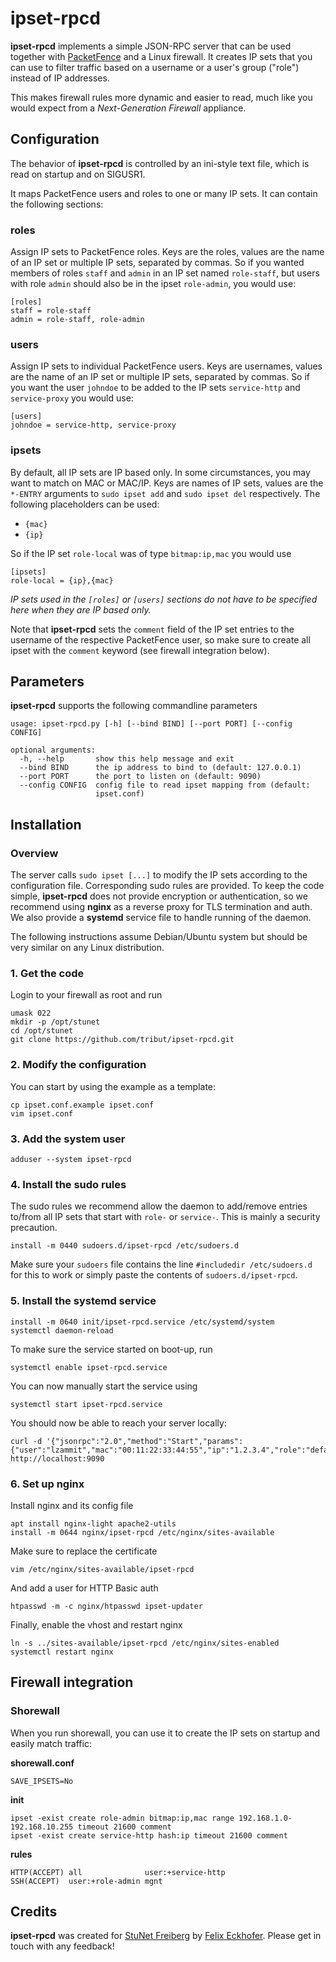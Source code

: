 # ipset-rpcd

**ipset-rpcd** implements a simple JSON-RPC server that can be used together with [PacketFence](https://www.packetfence.org) and a Linux firewall. It creates IP sets that you can use to filter traffic based on a username or a user's group ("role") instead of IP addresses.

This makes firewall rules more dynamic and easier to read, much like you would expect from a *Next-Generation Firewall* appliance.

## Configuration

The behavior of **ipset-rpcd** is controlled by an ini-style text file, which is read on startup and on SIGUSR1.

It maps PacketFence users and roles to one or many IP sets. It can contain the following sections:

### roles

Assign IP sets to PacketFence roles. Keys are the roles, values are the name of an IP set or multiple IP sets, separated by commas. So if you wanted members of roles `staff` and `admin` in an IP set named `role-staff`, but users with role `admin` should also be in the ipset `role-admin`, you would use:

~~~
[roles]
staff = role-staff
admin = role-staff, role-admin
~~~

### users

Assign IP sets to individual PacketFence users. Keys are usernames, values are the name of an IP set or multiple IP sets, separated by commas. So if you want the user `johndoe` to be added to the
IP sets `service-http` and `service-proxy` you would use:

~~~
[users]
johndoe = service-http, service-proxy
~~~

### ipsets

By default, all IP sets are IP based only. In some circumstances, you may want to match on MAC or MAC/IP. Keys are names of IP sets, values are the `*-ENTRY` arguments to `sudo ipset add` and `sudo ipset del` respectively. The following placeholders can be used:
  * `{mac}`
  * `{ip}`

So if the IP set `role-local` was of type `bitmap:ip,mac` you would use
~~~
[ipsets]
role-local = {ip},{mac}
~~~

*IP sets used in the `[roles]` or `[users]` sections do not have to be specified here when they are IP based only.*

Note that **ipset-rpcd** sets the `comment` field of the IP set entries to the username of the respective PacketFence user, so make sure to create all ipset with the `comment` keyword (see firewall integration below).

## Parameters

**ipset-rpcd** supports the following commandline parameters

~~~
usage: ipset-rpcd.py [-h] [--bind BIND] [--port PORT] [--config CONFIG]

optional arguments:
  -h, --help       show this help message and exit
  --bind BIND      the ip address to bind to (default: 127.0.0.1)
  --port PORT      the port to listen on (default: 9090)
  --config CONFIG  config file to read ipset mapping from (default:
                   ipset.conf)
~~~

## Installation

### Overview

The server calls `sudo ipset [...]` to modify the IP sets according to the configuration file. Corresponding sudo rules are provided.
To keep the code simple, **ipset-rpcd** does not provide encryption or authentication, so we recommend using **nginx** as a reverse proxy for TLS termination and auth.
We also provide a **systemd** service file to handle running of the daemon.

The following instructions assume Debian/Ubuntu system but should be very similar on any Linux distribution.

### 1. Get the code

Login to your firewall as root and run

~~~
umask 022
mkdir -p /opt/stunet
cd /opt/stunet
git clone https://github.com/tribut/ipset-rpcd.git
~~~

### 2. Modify the configuration

You can start by using the example as a template:

~~~
cp ipset.conf.example ipset.conf
vim ipset.conf
~~~

### 3. Add the system user

~~~
adduser --system ipset-rpcd
~~~

### 4. Install the sudo rules

The sudo rules we recommend allow the daemon to add/remove entries to/from all IP sets that start with `role-` or `service-`. This is mainly a security precaution.

~~~
install -m 0440 sudoers.d/ipset-rpcd /etc/sudoers.d
~~~

Make sure your `sudoers` file contains the line `#includedir /etc/sudoers.d` for this to work or simply paste the contents of `sudoers.d/ipset-rpcd`.

### 5. Install the systemd service

~~~
install -m 0640 init/ipset-rpcd.service /etc/systemd/system
systemctl daemon-reload
~~~

To make sure the service started on boot-up, run

~~~
systemctl enable ipset-rpcd.service
~~~

You can now manually start the service using

~~~
systemctl start ipset-rpcd.service
~~~

You should now be able to reach your server locally:

~~~
curl -d '{"jsonrpc":"2.0","method":"Start","params":{"user":"lzammit","mac":"00:11:22:33:44:55","ip":"1.2.3.4","role":"default","timeout":86400},"id":42}' http://localhost:9090
~~~

### 6. Set up nginx

Install nginx and its config file

~~~
apt install nginx-light apache2-utils
install -m 0644 nginx/ipset-rpcd /etc/nginx/sites-available
~~~

Make sure to replace the certificate
~~~
vim /etc/nginx/sites-available/ipset-rpcd
~~~

And add a user for HTTP Basic auth

~~~
htpasswd -m -c nginx/htpasswd ipset-updater
~~~

Finally, enable the vhost and restart nginx

~~~
ln -s ../sites-available/ipset-rpcd /etc/nginx/sites-enabled
systemctl restart nginx
~~~

## Firewall integration

### Shorewall

When you run shorewall, you can use it to create the IP sets on startup and easily match traffic:

**shorewall.conf**
~~~
SAVE_IPSETS=No
~~~

**init**
~~~
ipset -exist create role-admin bitmap:ip,mac range 192.168.1.0-192.168.10.255 timeout 21600 comment
ipset -exist create service-http hash:ip timeout 21600 comment
~~~

**rules**
~~~
HTTP(ACCEPT) all              user:+service-http
SSH(ACCEPT)  user:+role-admin mgnt
~~~

## Credits

**ipset-rpcd** was created for [StuNet Freiberg](https://www.stunet.tu-freiberg.de/) by [Felix Eckhofer](mailto:felix@eckhofer.com). Please get in touch with any feedback!

